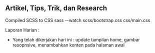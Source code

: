 Artikel, Tips, Trik, dan Research
--

Compiled SCSS to CSS
sass --watch scss/bootstrap.css css/main.css

Laporan Harian :
- Yang telah dikerjakan hari ini : update tampilan home, gambar resopnsive, menambahkan konten pada halaman awal